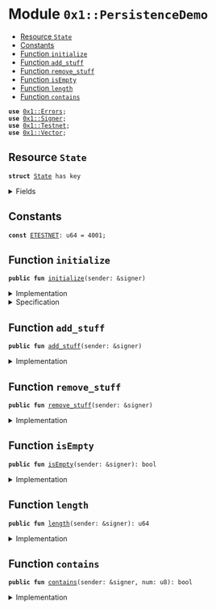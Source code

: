 
<a name="0x1_PersistenceDemo"></a>

# Module `0x1::PersistenceDemo`



-  [Resource `State`](#0x1_PersistenceDemo_State)
-  [Constants](#@Constants_0)
-  [Function `initialize`](#0x1_PersistenceDemo_initialize)
-  [Function `add_stuff`](#0x1_PersistenceDemo_add_stuff)
-  [Function `remove_stuff`](#0x1_PersistenceDemo_remove_stuff)
-  [Function `isEmpty`](#0x1_PersistenceDemo_isEmpty)
-  [Function `length`](#0x1_PersistenceDemo_length)
-  [Function `contains`](#0x1_PersistenceDemo_contains)


<pre><code><b>use</b> <a href="../../../../../../move-stdlib/docs/Errors.md#0x1_Errors">0x1::Errors</a>;
<b>use</b> <a href="../../../../../../move-stdlib/docs/Signer.md#0x1_Signer">0x1::Signer</a>;
<b>use</b> <a href="Testnet.md#0x1_Testnet">0x1::Testnet</a>;
<b>use</b> <a href="../../../../../../move-stdlib/docs/Vector.md#0x1_Vector">0x1::Vector</a>;
</code></pre>



<a name="0x1_PersistenceDemo_State"></a>

## Resource `State`



<pre><code><b>struct</b> <a href="Demos.md#0x1_PersistenceDemo_State">State</a> has key
</code></pre>



<details>
<summary>Fields</summary>


<dl>
<dt>
<code>hist: vector&lt;u8&gt;</code>
</dt>
<dd>

</dd>
</dl>


</details>

<a name="@Constants_0"></a>

## Constants


<a name="0x1_PersistenceDemo_ETESTNET"></a>



<pre><code><b>const</b> <a href="Demos.md#0x1_PersistenceDemo_ETESTNET">ETESTNET</a>: u64 = 4001;
</code></pre>



<a name="0x1_PersistenceDemo_initialize"></a>

## Function `initialize`



<pre><code><b>public</b> <b>fun</b> <a href="Demos.md#0x1_PersistenceDemo_initialize">initialize</a>(sender: &signer)
</code></pre>



<details>
<summary>Implementation</summary>


<pre><code><b>public</b> <b>fun</b> <a href="Demos.md#0x1_PersistenceDemo_initialize">initialize</a>(sender: &signer){
  // `<b>assert</b> can be used <b>to</b> evaluate a bool and exit the program <b>with</b>
  // an error code, e.g. testing <b>if</b> this is being run in testnet, and
  // throwing error 01.
  <b>assert</b>(is_testnet(), <a href="../../../../../../move-stdlib/docs/Errors.md#0x1_Errors_invalid_state">Errors::invalid_state</a>(<a href="Demos.md#0x1_PersistenceDemo_ETESTNET">ETESTNET</a>));
  // In the actual <b>module</b>, must <b>assert</b> that this is the sender is the association
  move_to&lt;<a href="Demos.md#0x1_PersistenceDemo_State">State</a>&gt;(sender, <a href="Demos.md#0x1_PersistenceDemo_State">State</a>{ hist: <a href="../../../../../../move-stdlib/docs/Vector.md#0x1_Vector_empty">Vector::empty</a>() });
}
</code></pre>



</details>

<details>
<summary>Specification</summary>



<pre><code><b>let</b> addr = <a href="../../../../../../move-stdlib/docs/Signer.md#0x1_Signer_address_of">Signer::address_of</a>(sender);
<b>let</b> init_size = 0;
<b>ensures</b> <a href="../../../../../../move-stdlib/docs/Vector.md#0x1_Vector_length">Vector::length</a>(<b>global</b>&lt;<a href="Demos.md#0x1_PersistenceDemo_State">State</a>&gt;(addr).hist) == init_size;
</code></pre>



</details>

<a name="0x1_PersistenceDemo_add_stuff"></a>

## Function `add_stuff`



<pre><code><b>public</b> <b>fun</b> <a href="Demos.md#0x1_PersistenceDemo_add_stuff">add_stuff</a>(sender: &signer)
</code></pre>



<details>
<summary>Implementation</summary>


<pre><code><b>public</b> <b>fun</b> <a href="Demos.md#0x1_PersistenceDemo_add_stuff">add_stuff</a>(sender: &signer ) <b>acquires</b> <a href="Demos.md#0x1_PersistenceDemo_State">State</a> {
  <b>assert</b>(is_testnet(), <a href="../../../../../../move-stdlib/docs/Errors.md#0x1_Errors_invalid_state">Errors::invalid_state</a>(<a href="Demos.md#0x1_PersistenceDemo_ETESTNET">ETESTNET</a>));

  // Resource Struct state is always "borrowed" and "moved" and generally
  // cannot be copied. A <b>struct</b> can be mutably borrowed, <b>if</b> it is written <b>to</b>,
  // using `borrow_global_mut`. Note the Type <a href="Demos.md#0x1_PersistenceDemo_State">State</a>
  <b>let</b> st = borrow_global_mut&lt;<a href="Demos.md#0x1_PersistenceDemo_State">State</a>&gt;(<a href="../../../../../../move-stdlib/docs/Signer.md#0x1_Signer_address_of">Signer::address_of</a>(sender));
  // the `&` <b>as</b> in Rust makes the assignment <b>to</b> a borrowed value. Each
  // <a href="../../../../../../move-stdlib/docs/Vector.md#0x1_Vector">Vector</a> operation below <b>with</b> <b>use</b> a st.hist and <b>return</b> it before the
  // next one can execute.
  <b>let</b> s = &<b>mut</b> st.hist;

  // Move has very limited data types. <a href="../../../../../../move-stdlib/docs/Vector.md#0x1_Vector">Vector</a> is the most sophisticated
  // and resembles a simplified Rust vector. Can be thought of <b>as</b> an array
  // of a single type.
  <a href="../../../../../../move-stdlib/docs/Vector.md#0x1_Vector_push_back">Vector::push_back</a>(s, 1);
  <a href="../../../../../../move-stdlib/docs/Vector.md#0x1_Vector_push_back">Vector::push_back</a>(s, 2);
  <a href="../../../../../../move-stdlib/docs/Vector.md#0x1_Vector_push_back">Vector::push_back</a>(s, 3);
}
</code></pre>



</details>

<a name="0x1_PersistenceDemo_remove_stuff"></a>

## Function `remove_stuff`



<pre><code><b>public</b> <b>fun</b> <a href="Demos.md#0x1_PersistenceDemo_remove_stuff">remove_stuff</a>(sender: &signer)
</code></pre>



<details>
<summary>Implementation</summary>


<pre><code><b>public</b> <b>fun</b> <a href="Demos.md#0x1_PersistenceDemo_remove_stuff">remove_stuff</a>(sender: &signer) <b>acquires</b> <a href="Demos.md#0x1_PersistenceDemo_State">State</a>{
  <b>assert</b>(is_testnet(), <a href="../../../../../../move-stdlib/docs/Errors.md#0x1_Errors_invalid_state">Errors::invalid_state</a>(<a href="Demos.md#0x1_PersistenceDemo_ETESTNET">ETESTNET</a>));
  <b>let</b> st = borrow_global_mut&lt;<a href="Demos.md#0x1_PersistenceDemo_State">State</a>&gt;(<a href="../../../../../../move-stdlib/docs/Signer.md#0x1_Signer_address_of">Signer::address_of</a>(sender));
  <b>let</b> s = &<b>mut</b> st.hist;

  <a href="../../../../../../move-stdlib/docs/Vector.md#0x1_Vector_pop_back">Vector::pop_back</a>&lt;u8&gt;(s);
  <a href="../../../../../../move-stdlib/docs/Vector.md#0x1_Vector_pop_back">Vector::pop_back</a>&lt;u8&gt;(s);
  <a href="../../../../../../move-stdlib/docs/Vector.md#0x1_Vector_remove">Vector::remove</a>&lt;u8&gt;(s, 0);
}
</code></pre>



</details>

<a name="0x1_PersistenceDemo_isEmpty"></a>

## Function `isEmpty`



<pre><code><b>public</b> <b>fun</b> <a href="Demos.md#0x1_PersistenceDemo_isEmpty">isEmpty</a>(sender: &signer): bool
</code></pre>



<details>
<summary>Implementation</summary>


<pre><code><b>public</b> <b>fun</b> <a href="Demos.md#0x1_PersistenceDemo_isEmpty">isEmpty</a>(sender: &signer): bool <b>acquires</b> <a href="Demos.md#0x1_PersistenceDemo_State">State</a> {
  <b>assert</b>(is_testnet(), <a href="../../../../../../move-stdlib/docs/Errors.md#0x1_Errors_invalid_state">Errors::invalid_state</a>(<a href="Demos.md#0x1_PersistenceDemo_ETESTNET">ETESTNET</a>));

  // Note this is not a mutable borrow. Read only.
  <b>let</b> st = borrow_global&lt;<a href="Demos.md#0x1_PersistenceDemo_State">State</a>&gt;(<a href="../../../../../../move-stdlib/docs/Signer.md#0x1_Signer_address_of">Signer::address_of</a>(sender));
  <a href="../../../../../../move-stdlib/docs/Vector.md#0x1_Vector_is_empty">Vector::is_empty</a>(&st.hist)
}
</code></pre>



</details>

<a name="0x1_PersistenceDemo_length"></a>

## Function `length`



<pre><code><b>public</b> <b>fun</b> <a href="Demos.md#0x1_PersistenceDemo_length">length</a>(sender: &signer): u64
</code></pre>



<details>
<summary>Implementation</summary>


<pre><code><b>public</b> <b>fun</b> <a href="Demos.md#0x1_PersistenceDemo_length">length</a>(sender: &signer): u64 <b>acquires</b> <a href="Demos.md#0x1_PersistenceDemo_State">State</a>{
  <b>assert</b>(is_testnet(), <a href="../../../../../../move-stdlib/docs/Errors.md#0x1_Errors_invalid_state">Errors::invalid_state</a>(<a href="Demos.md#0x1_PersistenceDemo_ETESTNET">ETESTNET</a>));
  <b>let</b> st = borrow_global&lt;<a href="Demos.md#0x1_PersistenceDemo_State">State</a>&gt;(<a href="../../../../../../move-stdlib/docs/Signer.md#0x1_Signer_address_of">Signer::address_of</a>(sender));
  <a href="../../../../../../move-stdlib/docs/Vector.md#0x1_Vector_length">Vector::length</a>(&st.hist)
}
</code></pre>



</details>

<a name="0x1_PersistenceDemo_contains"></a>

## Function `contains`



<pre><code><b>public</b> <b>fun</b> <a href="Demos.md#0x1_PersistenceDemo_contains">contains</a>(sender: &signer, num: u8): bool
</code></pre>



<details>
<summary>Implementation</summary>


<pre><code><b>public</b> <b>fun</b> <a href="Demos.md#0x1_PersistenceDemo_contains">contains</a>(sender: &signer, num: u8): bool <b>acquires</b> <a href="Demos.md#0x1_PersistenceDemo_State">State</a> {
  <b>assert</b>(is_testnet(), <a href="../../../../../../move-stdlib/docs/Errors.md#0x1_Errors_invalid_state">Errors::invalid_state</a>(<a href="Demos.md#0x1_PersistenceDemo_ETESTNET">ETESTNET</a>));
  <b>let</b> st = borrow_global&lt;<a href="Demos.md#0x1_PersistenceDemo_State">State</a>&gt;(<a href="../../../../../../move-stdlib/docs/Signer.md#0x1_Signer_address_of">Signer::address_of</a>(sender));
  <a href="../../../../../../move-stdlib/docs/Vector.md#0x1_Vector_contains">Vector::contains</a>(&st.hist, &num)
}
</code></pre>



</details>


[//]: # ("File containing references which can be used from documentation")
[ACCESS_CONTROL]: https://github.com/diem/dip/blob/main/dips/dip-2.md
[ROLE]: https://github.com/diem/dip/blob/main/dips/dip-2.md#roles
[PERMISSION]: https://github.com/diem/dip/blob/main/dips/dip-2.md#permissions
